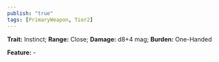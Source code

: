 ```yaml
---
publish: "true"
tags: [PrimaryWeapon, Tier2]
---
```

**Trait:** Instinct; **Range:** Close; **Damage:** d8+4 mag; **Burden:** One-Handed

**Feature:** -
